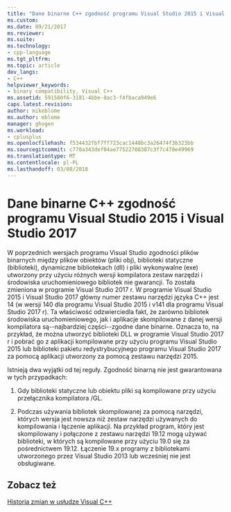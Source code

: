 ```yaml
---
title: "Dane binarne C++ zgodność programu Visual Studio 2015 i Visual Studio 2017 | Dokumentacja firmy Microsoft"
ms.custom: 
ms.date: 09/21/2017
ms.reviewer: 
ms.suite: 
ms.technology:
- cpp-language
ms.tgt_pltfrm: 
ms.topic: article
dev_langs:
- C++
helpviewer_keywords:
- binary compatibility, Visual C++
ms.assetid: 591580f6-3181-4bbe-8ac3-f4fbaca949e6
caps.latest.revision: 
author: mikeblome
ms.author: mblome
manager: ghogen
ms.workload:
- cplusplus
ms.openlocfilehash: f534432fbf7ff723cac1448bc3a26474f3b323bb
ms.sourcegitcommit: c770a343def04ae77522708387c3f7c470e49969
ms.translationtype: MT
ms.contentlocale: pl-PL
ms.lasthandoff: 03/08/2018
---
```

# <a name="c-binary-compatibility-between-visual-studio-2015-and-visual-studio-2017"></a>Dane binarne C++ zgodność programu Visual Studio 2015 i Visual Studio 2017


W poprzednich wersjach programu Visual Studio zgodności plików binarnych między plików obiektów (pliki obj), biblioteki statyczne (biblioteki), dynamiczne bibliotekach (dll) i pliki wykonywalne (exe) utworzony przy użyciu różnych wersji kompilatora zestaw narzędzi i środowiska uruchomieniowego bibliotek nie gwarancji. To została zmieniona w programie Visual Studio 2017 r. W programie Visual Studio 2015 i Visual Studio 2017 główny numer zestawu narzędzi języka C++ jest 14 (w wersji 140 dla programu Visual Studio 2015 i v141 dla programu Visual Studio 2017 r). Ta właściwość odzwierciedla fakt, że zarówno bibliotek środowiska uruchomieniowego, jak i aplikacje skompilowane z danej wersji kompilatora są--najbardziej części--zgodne dane binarne. Oznacza to, na przykład, że można utworzyć biblioteki DLL w programie Visual Studio 2017 r i pobrać go z aplikacji kompilowane przy użyciu programu Visual Studio 2015 lub biblioteki pakietu redystrybucyjnego programu Visual Studio 2017 za pomocą aplikacji utworzony za pomocą zestawu narzędzi 2015.  

Istnieją dwa wyjątki od tej reguły. Zgodność binarną nie jest gwarantowana w tych przypadkach:  

1) Gdy biblioteki statyczne lub obiektu pliki są kompilowane przy użyciu przełącznika kompilatora /GL.  

2) Podczas używania bibliotek skompilowanej za pomocą narzędzi, których wersja jest nowsza niż zestaw narzędzi używanych do kompilowania i łączenie aplikacji. Na przykład program, który jest skompilowany i połączone z zestawu narzędzi 19.12 mogą używać biblioteki, w których są kompilowane przy użyciu 19.0 się za pośrednictwem 19.12. Łączenie 19.x programy z bibliotekami utworzonego przez Visual Studio 2013 lub wcześniej nie jest obsługiwane.


## <a name="see-also"></a>Zobacz też  

[Historia zmian w usłudze Visual C++](..\porting\visual-cpp-change-history-2003-2015.md)


